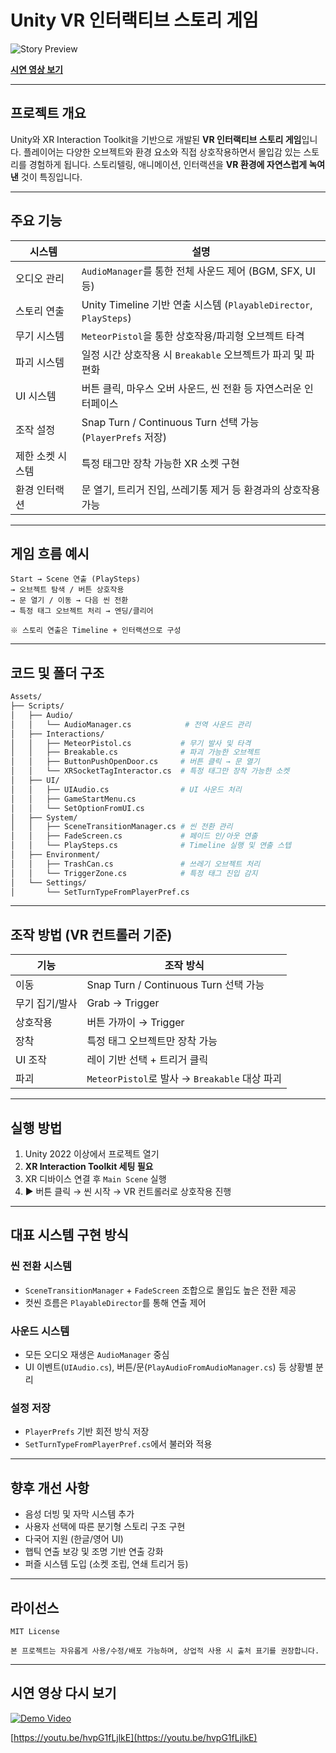 # Unity VR 인터랙티브 스토리 게임

![Story Preview](https://img.youtube.com/vi/hvpG1fLjlkE/maxresdefault.jpg)

[**시연 영상 보기**](https://youtu.be/hvpG1fLjlkE)

---

## 프로젝트 개요

Unity와 XR Interaction Toolkit을 기반으로 개발된 **VR 인터랙티브 스토리 게임**입니다.
플레이어는 다양한 오브젝트와 환경 요소와 직접 상호작용하면서 몰입감 있는 스토리를 경험하게 됩니다.
스토리텔링, 애니메이션, 인터랙션을 **VR 환경에 자연스럽게 녹여낸** 것이 특징입니다.

---

## 주요 기능

| 시스템       | 설명                                                         |
| --------- | ---------------------------------------------------------- |
| 오디오 관리    | `AudioManager`를 통한 전체 사운드 제어 (BGM, SFX, UI 등)              |
| 스토리 연출    | Unity Timeline 기반 연출 시스템 (`PlayableDirector`, `PlaySteps`) |
| 무기 시스템    | `MeteorPistol`을 통한 상호작용/파괴형 오브젝트 타격                        |
| 파괴 시스템    | 일정 시간 상호작용 시 `Breakable` 오브젝트가 파괴 및 파편화                    |
| UI 시스템    | 버튼 클릭, 마우스 오버 사운드, 씬 전환 등 자연스러운 인터페이스                      |
| 조작 설정     | Snap Turn / Continuous Turn 선택 가능 (`PlayerPrefs` 저장)       |
| 제한 소켓 시스템 | 특정 태그만 장착 가능한 XR 소켓 구현                                     |
| 환경 인터랙션   | 문 열기, 트리거 진입, 쓰레기통 제거 등 환경과의 상호작용 가능                       |

---

## 게임 흐름 예시

```
Start → Scene 연출 (PlaySteps)
→ 오브젝트 탐색 / 버튼 상호작용
→ 문 열기 / 이동 → 다음 씬 전환
→ 특정 태그 오브젝트 처리 → 엔딩/클리어

※ 스토리 연출은 Timeline + 인터랙션으로 구성
```

---

## 코드 및 폴더 구조

```bash
Assets/
├── Scripts/
│   ├── Audio/
│   │   └── AudioManager.cs            # 전역 사운드 관리
│   ├── Interactions/
│   │   ├── MeteorPistol.cs           # 무기 발사 및 타격
│   │   ├── Breakable.cs              # 파괴 가능한 오브젝트
│   │   ├── ButtonPushOpenDoor.cs     # 버튼 클릭 → 문 열기
│   │   └── XRSocketTagInteractor.cs  # 특정 태그만 장착 가능한 소켓
│   ├── UI/
│   │   ├── UIAudio.cs                # UI 사운드 처리
│   │   ├── GameStartMenu.cs
│   │   └── SetOptionFromUI.cs
│   ├── System/
│   │   ├── SceneTransitionManager.cs # 씬 전환 관리
│   │   ├── FadeScreen.cs             # 페이드 인/아웃 연출
│   │   └── PlaySteps.cs              # Timeline 실행 및 연출 스텝
│   ├── Environment/
│   │   ├── TrashCan.cs               # 쓰레기 오브젝트 처리
│   │   └── TriggerZone.cs            # 특정 태그 진입 감지
│   └── Settings/
│       └── SetTurnTypeFromPlayerPref.cs
```

---

## 조작 방법 (VR 컨트롤러 기준)

| 기능       | 조작 방식                                  |
| -------- | -------------------------------------- |
| 이동       | Snap Turn / Continuous Turn 선택 가능      |
| 무기 집기/발사 | Grab → Trigger                         |
| 상호작용     | 버튼 가까이 → Trigger                       |
| 장착       | 특정 태그 오브젝트만 장착 가능                      |
| UI 조작    | 레이 기반 선택 + 트리거 클릭                      |
| 파괴       | `MeteorPistol`로 발사 → `Breakable` 대상 파괴 |

---

## 실행 방법

1. Unity 2022 이상에서 프로젝트 열기
2. **XR Interaction Toolkit 세팅 필요**
3. XR 디바이스 연결 후 `Main Scene` 실행
4. ▶ 버튼 클릭 → 씬 시작 → VR 컨트롤러로 상호작용 진행

---

## 대표 시스템 구현 방식

### 씬 전환 시스템

* `SceneTransitionManager` + `FadeScreen` 조합으로 몰입도 높은 전환 제공
* 컷씬 흐름은 `PlayableDirector`를 통해 연출 제어

### 사운드 시스템

* 모든 오디오 재생은 `AudioManager` 중심
* UI 이벤트(`UIAudio.cs`), 버튼/문(`PlayAudioFromAudioManager.cs`) 등 상황별 분리

### 설정 저장

* `PlayerPrefs` 기반 회전 방식 저장
* `SetTurnTypeFromPlayerPref.cs`에서 불러와 적용

---

## 향후 개선 사항

* 음성 더빙 및 자막 시스템 추가
* 사용자 선택에 따른 분기형 스토리 구조 구현
* 다국어 지원 (한글/영어 UI)
* 햅틱 연출 보강 및 조명 기반 연출 강화
* 퍼즐 시스템 도입 (소켓 조립, 연쇄 트리거 등)

---

## 라이선스

```
MIT License

본 프로젝트는 자유롭게 사용/수정/배포 가능하며, 상업적 사용 시 출처 표기를 권장합니다.
```

---

## 시연 영상 다시 보기

[![Demo Video](https://img.youtube.com/vi/hvpG1fLjlkE/maxresdefault.jpg)](https://youtu.be/hvpG1fLjlkE)

[https://youtu.be/hvpG1fLjlkE](https://youtu.be/hvpG1fLjlkE)
